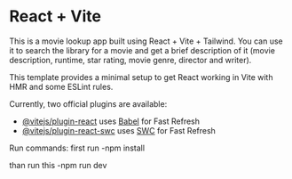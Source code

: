 # React + Vite
This is a movie lookup app built using React + Vite + Tailwind. You can use it to search the library for a movie and get a brief description of it (movie description, runtime, star rating, movie genre, director and writer).


This template provides a minimal setup to get React working in Vite with HMR and some ESLint rules.

Currently, two official plugins are available:

- [@vitejs/plugin-react](https://github.com/vitejs/vite-plugin-react/blob/main/packages/plugin-react/README.md) uses [Babel](https://babeljs.io/) for Fast Refresh
- [@vitejs/plugin-react-swc](https://github.com/vitejs/vite-plugin-react-swc) uses [SWC](https://swc.rs/) for Fast Refresh


Run commands:
first run
    -npm install

 than run this
    -npm run dev